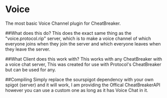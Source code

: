 # Voice
The most basic Voice Channel plugin for CheatBreaker.

##What does this do?
This does the exact same thing as the "voice.protocol.rip" server, which is to make a voice channel of which everyone joins when they join the server and which everyone leaves when they leave the server.

##What Client does this work with?
This works with any CheatBreaker with a voice chat server, This was created for use with Protocol's CheatBreaker but can be used for any.

##Compiling
Simply replace the sourspigot dependency with your own spigot (server) and it will work, I am providing the Offical CheatBreakerAPI however you can use a custom one as long as it has Voice Chat in it.